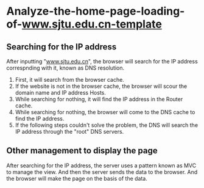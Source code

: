 # Analyze-the-home-page-loading-of-www.sjtu.edu.cn-template
## Searching for the IP address

   After inputting "www.sjtu.edu.cn", the browser will search for the IP address correspnding with
 it, known as DNS resolution.  
   1. First, it will search from the browser cache.
   2. If the website is not in the browser cache, the browser will scour the domain name and IP address
      Hosts.
   3. While searching for nothing, it will find the IP address in the Router cache.
   4. While searching for nothing, the browser will come to the DNS cache to find the IP address.
   5. If the following steps couldn't solve the problem, the DNS will search the IP address through the 
      "root" DNS servers.
      
## Other management to display the page
   After searching for the IP address, the server uses a pattern known as MVC to manage the view.
   And then the server sends the data to the browser. And the browser will make the page on the basis of 
   the data.
   
   
